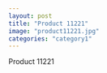 ```yaml
---
layout: post
title: "Product 11221"
image: "product11221.jpg"
categories: "category1"
---
```

Product 11221
